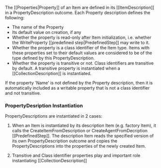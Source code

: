 The [[Properties|Property]] of an Item are defined in its [[ItemDescription]] in a PropertyDescription outcome. Each Property description defines the following:

 * The name of the Property
 * Its default value on creation, if any
 * Whether the property is read-only after Item initialization, i.e. whether the WriteProperty [[predefined step|PredefinedStep]] may write to it.
 * Whether the property is a class identifier of the Item type. Items with these properties set to their default values are considered to be of the type defined by this PropertyDescription.
 * Whether the property is transitive or not. Class identifiers are transitive by default. A transitive property is instantiated when a [[CollectionDescription]] is instantiated.

If the property 'Name' is not defined by the Property description, then it is automatically included as a writable property that is not a class identifier and not transitive.

### PropertyDesription Instantiation

PropertyDescriptions are instantiated in 2 cases:

1. When an Item is instantiated by its description Item (e.g. factory Item), it calls the CreateItemFromDescription or CreateAgentFromDecription [[PredefinedStep]]. The description Item reads the specified version of its own PropertyDescription outcome and copies the PropertyDescriptions into the properties of the newly created Item.

2. Transitive and Class identifier properties play and important role instantiating [[CollectionDescription]]